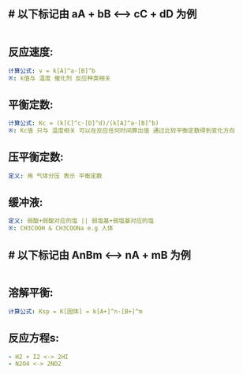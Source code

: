 ## # 以下标记由 aA + bB <--> cC + dD 为例

```yaml

```

## 反应速度:

```yaml
计算公式: v = k[A]^a·[B]^b
※: k值与 温度 催化剂 反应种类相关

```

## 平衡定数:

```yaml
计算公式: Kc = (k[C]^c·[D]^d)/(k[A]^a·[B]^b)
※: Kc值 只与 温度相关 可以在反应任何时间算出值 通过比较平衡定数得到变化方向

```

## 压平衡定数:

```yaml
定义: 用 气体分压 表示 平衡定数

```

## 缓冲液:

```yaml
定义: 弱酸+弱酸对应的塩 || 弱塩基+弱塩基对应的塩
※: CH3COOH & CH3COONa e.g 人体

```

## # 以下标记由 AnBm <--> nA + mB 为例

```yaml

```

## 溶解平衡:

```yaml
计算公式: Ksp = K[固体] = k[A+]^n·[B+]^m

```

## 反应方程s:

```yaml
- H2 + I2 <-> 2HI
- N2O4 <-> 2NO2
```